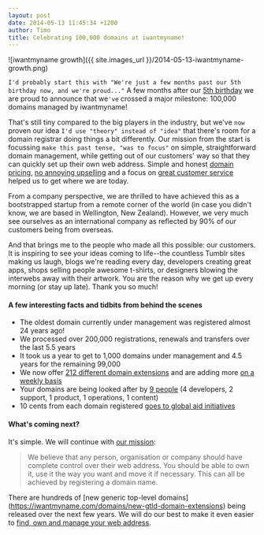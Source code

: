 ```yaml
---
layout: post
date: 2014-05-13 11:45:34 +1200
author: Timo
title: Celebrating 100,000 domains at iwantmyname!
---
```


<!-- excerpt -->

![iwantmyname growth]({{ site.images_url }}/2014-05-13-iwantmyname-growth.png)

`I'd probably start this with "We're just a few months past our 5th birthday now, and we're proud..."` A few months after our [5th birthday](https://iwantmyname.com/blog/2013/12/for-our-birthday-were-giving-back-and-you-should-too.html) we are proud to announce that we`'ve` crossed a major milestone: 100,000 domains managed by iwantmyname!

That's still tiny compared to the big players in the industry, but we've `now` proven our idea `I'd use "theory" instead of "idea"` that there's room for a domain registrar doing things a bit differently. Our mission from the start is focussing `make this past tense, "was to focus"` on simple, straightforward domain management, while getting out of our customers' way so that they can quickly set up their own web address. Simple and honest [domain pricing](https://iwantmyname.com/domains/domain-name-registration-list-of-extensions), [no annoying upselling](https://iwantmyname.com/blog/2013/11/no-upselling-tactics-to-be-found-here.html) and a focus on [great customer service](http://public.nicereply.com/iwantmyname) helped us to get where we are today.

<!-- /excerpt -->

From a company perspective, we are thrilled to have achieved this as a bootstrapped startup from a remote corner of the world (in case you didn't know, we are based in Wellington, New Zealand). However, we very much see ourselves as an international company as reflected by 90% of our customers being from overseas.

And that brings me to the people who made all this possible: our customers. It is inspiring to see your ideas coming to life--the countless Tumblr sites making us laugh, blogs we're reading every day, developers creating great apps, shops selling people awesome t-shirts, or designers blowing the interwebs away with their artwork. You are the reason why we get up every morning (or stay up late). Thank you so much!

#### A few interesting facts and tidbits from behind the scenes

- The oldest domain currently under management was registered almost 24 years ago!
- We processed over 200,000 registrations, renewals and transfers over the last 5.5 years
- It took us a year to get to 1,000 domains under management and 4.5 years for the remaining 99,000
- We now offer [212 different domain extensions](https://iwantmyname.com/domains/domain-name-registration-list-of-extensions) and are adding more [on a weekly basis](https://iwantmyname.com/domains/new-gtld-launch-dates)
- Your domains are being looked after by [9 people](https://iwantmyname.com/about) (4 developers, 2 support, 1 product, 1 operations, 1 content)
- 10 cents from each domain registered [goes to global aid initiatives](https://iwantmyname.com/blog/2013/12/for-our-birthday-were-giving-back-and-you-should-too.html)

#### What's coming next?

It's simple. We will continue with [our mission](https://iwantmyname.com/about):

> We believe that any person, organisation or company should have complete control over their web address. You should be able to own it, use it the way you want and move it if necessary. This can all be achieved by registering a domain name. 

There are hundreds of [new generic top-level domains] (https://iwantmyname.com/domains/new-gtld-domain-extensions) being released over the next few years. We will do our best to make it even easier to [find, own and manage your web address](https://iwantmyname.com).